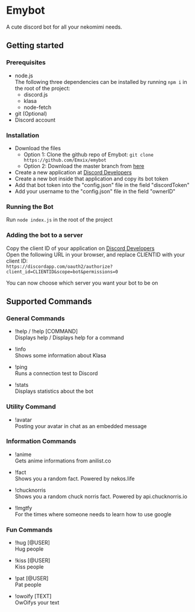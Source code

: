 # Emybot

  A cute discord bot for all your nekomimi needs.

## Getting started

### Prerequisites

  - node.js\
    The following three dependencies can be installed by running `npm i` in the root of the project:
    - discord.js
    - klasa
    - node-fetch
  - git (Optional)
  - Discord account

### Installation

  - Download the files
     - Option 1: Clone the github repo of Emybot: `git clone https://github.com/Emxix/emybot`
     - Option 2: Download the master branch from [here](https://github.com/Emdix/emybot/archive/master.zip)
  - Create a new application at [Discord Developers](https://discordapp.com/developers/)
  - Create a new bot inside that application and copy its bot token
  - Add that bot token into the "config.json" file in the field "discordToken"
  - Add your username to the "config.json" file in the field "ownerID"


### Running the Bot

  Run `node index.js` in the root of the project

### Adding the bot to a server
<!---
  TODO: Describe a better option
  There has to be a better/easier/normal way to do this than this.
-->

  Copy the client ID of your application on [Discord Developers](https://discordapp.com/developers/)\
  Open the following URL in your browser, and replace CLIENTID with your client ID:\
  `https://discordapp.com/oauth2/authorize?client_id=CLIENTID&scope=bot&permissions=0` 

  You can now choose which server you want your bot to be on

## Supported Commands

### General Commands

  - !help / !help [COMMAND]\
    Displays help / Displays help for a command

  - !info\
    Shows some information about Klasa

  - !ping\
    Runs a connection test to Discord

  - !stats\
    Displays statistics about the bot

### Utility Command

  - !avatar\
    Posting your avatar in chat as an embedded message

### Information Commands

  - !anime\
    Gets anime informations from anilist.co 

  - !fact\
    Shows you a random fact. Powered by nekos.life

  - !chucknorris\
    Shows you a random chuck norris fact. Powered by api.chucknorris.io

  - !lmgtfy\
    For the times where someone needs to learn how to use google

### Fun Commands

  - !hug [@USER]\
    Hug people

  - !kiss [@USER]\
    Kiss people

  - !pat [@USER]\
    Pat people

  - !owoify [TEXT]\
    OwOifys your text
